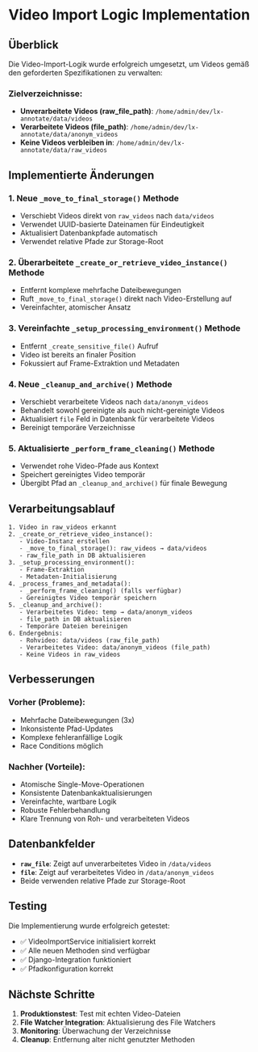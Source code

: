 # Video Import Logic Implementation

## Überblick

Die Video-Import-Logik wurde erfolgreich umgesetzt, um Videos gemäß den geforderten Spezifikationen zu verwalten:

### Zielverzeichnisse:
- **Unverarbeitete Videos (raw_file_path)**: `/home/admin/dev/lx-annotate/data/videos`
- **Verarbeitete Videos (file_path)**: `/home/admin/dev/lx-annotate/data/anonym_videos`
- **Keine Videos verbleiben in**: `/home/admin/dev/lx-annotate/data/raw_videos`

## Implementierte Änderungen

### 1. Neue `_move_to_final_storage()` Methode
- Verschiebt Videos direkt von `raw_videos` nach `data/videos`
- Verwendet UUID-basierte Dateinamen für Eindeutigkeit
- Aktualisiert Datenbankpfade automatisch
- Verwendet relative Pfade zur Storage-Root

### 2. Überarbeitete `_create_or_retrieve_video_instance()` Methode
- Entfernt komplexe mehrfache Dateibewegungen
- Ruft `_move_to_final_storage()` direkt nach Video-Erstellung auf
- Vereinfachter, atomischer Ansatz

### 3. Vereinfachte `_setup_processing_environment()` Methode
- Entfernt `_create_sensitive_file()` Aufruf
- Video ist bereits an finaler Position
- Fokussiert auf Frame-Extraktion und Metadaten

### 4. Neue `_cleanup_and_archive()` Methode
- Verschiebt verarbeitete Videos nach `data/anonym_videos`
- Behandelt sowohl gereinigte als auch nicht-gereinigte Videos
- Aktualisiert `file` Feld in Datenbank für verarbeitete Videos
- Bereinigt temporäre Verzeichnisse

### 5. Aktualisierte `_perform_frame_cleaning()` Methode
- Verwendet rohe Video-Pfade aus Kontext
- Speichert gereinigtes Video temporär
- Übergibt Pfad an `_cleanup_and_archive()` für finale Bewegung

## Verarbeitungsablauf

```
1. Video in raw_videos erkannt
2. _create_or_retrieve_video_instance():
   - Video-Instanz erstellen
   - _move_to_final_storage(): raw_videos → data/videos
   - raw_file_path in DB aktualisieren
3. _setup_processing_environment():
   - Frame-Extraktion
   - Metadaten-Initialisierung
4. _process_frames_and_metadata():
   - _perform_frame_cleaning() (falls verfügbar)
   - Gereinigtes Video temporär speichern
5. _cleanup_and_archive():
   - Verarbeitetes Video: temp → data/anonym_videos
   - file_path in DB aktualisieren
   - Temporäre Dateien bereinigen
6. Endergebnis:
   - Rohvideo: data/videos (raw_file_path)
   - Verarbeitetes Video: data/anonym_videos (file_path)
   - Keine Videos in raw_videos
```

## Verbesserungen

### Vorher (Probleme):
- Mehrfache Dateibewegungen (3x)
- Inkonsistente Pfad-Updates
- Komplexe fehleranfällige Logik
- Race Conditions möglich

### Nachher (Vorteile):
- Atomische Single-Move-Operationen
- Konsistente Datenbankaktualisierungen
- Vereinfachte, wartbare Logik  
- Robuste Fehlerbehandlung
- Klare Trennung von Roh- und verarbeiteten Videos

## Datenbankfelder

- **`raw_file`**: Zeigt auf unverarbeitetes Video in `/data/videos`
- **`file`**: Zeigt auf verarbeitetes Video in `/data/anonym_videos`
- Beide verwenden relative Pfade zur Storage-Root

## Testing

Die Implementierung wurde erfolgreich getestet:
- ✅ VideoImportService initialisiert korrekt
- ✅ Alle neuen Methoden sind verfügbar
- ✅ Django-Integration funktioniert
- ✅ Pfadkonfiguration korrekt

## Nächste Schritte

1. **Produktionstest**: Test mit echten Video-Dateien
2. **File Watcher Integration**: Aktualisierung des File Watchers
3. **Monitoring**: Überwachung der Verzeichnisse
4. **Cleanup**: Entfernung alter nicht genutzter Methoden
